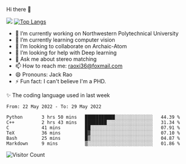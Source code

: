 Hi there 👋

![](https://github-readme-stats.vercel.app/api?username=Raohaocheng)
[![Top Langs](https://github-readme-stats.vercel.app/api/top-langs/?username=Raohaocheng&layout=compact)](https://github.com/anuraghazra/github-readme-stats)

- 🔭 I’m currently working on Northwestern Polytechnical University
- 🌱 I’m currently learning computer vision
- 👯 I’m looking to collaborate on Archaic-Atom
- 🤔 I’m looking for help with Deep learning
- 💬 Ask me about stereo matching
- 📫 How to reach me: raoxi36@foxmail.com
- 😄 Pronouns: Jack Rao
- ⚡ Fun fact: I can't believe I'm a PHD.

✨ The coding language used in last week
<!--START_SECTION:waka-->

```text
From: 22 May 2022 - To: 29 May 2022

Python       3 hrs 50 mins   ███████████░░░░░░░░░░░░░░   44.39 %
C++          2 hrs 43 mins   ████████░░░░░░░░░░░░░░░░░   31.34 %
C            41 mins         ██░░░░░░░░░░░░░░░░░░░░░░░   07.91 %
TeX          36 mins         █▓░░░░░░░░░░░░░░░░░░░░░░░   07.10 %
Bash         25 mins         █▒░░░░░░░░░░░░░░░░░░░░░░░   04.87 %
Markdown     9 mins          ▒░░░░░░░░░░░░░░░░░░░░░░░░   01.86 %
```

<!--END_SECTION:waka-->

![Visitor Count](https://profile-counter.glitch.me/Raohaocheng/count.svg)
